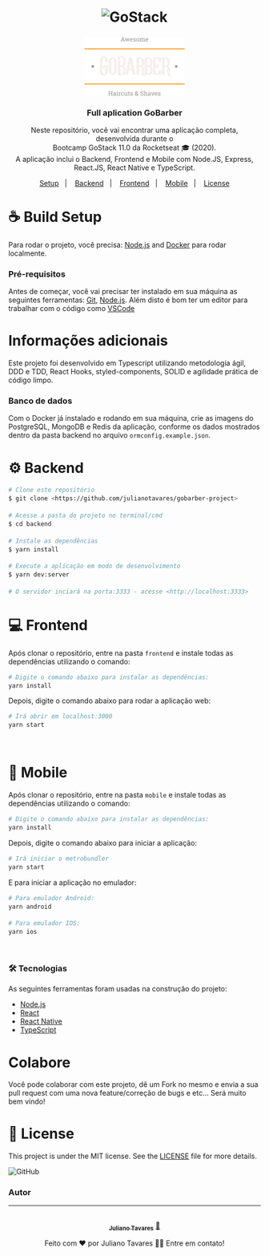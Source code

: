 <h1 align="center">
    <img alt="GoStack" src="https://rocketseat-cdn.s3-sa-east-1.amazonaws.com/bootcamp-header.png" width="200px" />
</h1>

<h3 align="center">
  <img alt="GoStack" src="assets/logo.png" width="200px" /> <br/><br/>
  Full aplication GoBarber
</h3>

<p align="center">Neste repositório, você vai encontrar uma aplicação completa, desenvolvida durante o<br/>Bootcamp GoStack 11.0 da Rocketseat 🎓 (2020). <br/> A aplicação inclui o Backend, Frontend e Mobile com Node.JS, Express, React.JS, React Native e TypeScript.</p>

<p align="center">
  <a href="#coffee-build-setup">Setup</a>&nbsp;&nbsp;&nbsp;|&nbsp;&nbsp;&nbsp;
  <a href="#gear-backend">Backend</a>&nbsp;&nbsp;&nbsp;|&nbsp;&nbsp;&nbsp;
  <a href="#computer-frontend">Frontend</a>&nbsp;&nbsp;&nbsp;|&nbsp;&nbsp;&nbsp;
  <a href="#iphone-mobile">Mobile</a>&nbsp;&nbsp;&nbsp;|&nbsp;&nbsp;&nbsp;
  <a href="#memo-license">License</a>
</p>

# :coffee: Build Setup

Para rodar o projeto, você precisa: [Node.js](https://nodejs.org/) and [Docker](https://docs.docker.com/install/)  para rodar localmente.

### Pré-requisitos

Antes de começar, você vai precisar ter instalado em sua máquina as seguintes ferramentas:
[Git](https://git-scm.com), [Node.js](https://nodejs.org/en/). 
Além disto é bom ter um editor para trabalhar com o código como [VSCode](https://code.visualstudio.com/)

# Informações adicionais

Este projeto foi desenvolvido em Typescript utilizando metodologia ágil, DDD e TDD, React Hooks, styled-components, SOLID e agilidade prática de código limpo.

### Banco de dados

Com o Docker já instalado e rodando em sua máquina, crie as imagens do PostgreSQL, MongoDB e Redis da aplicação, conforme os dados mostrados dentro da pasta backend no arquivo `ormconfig.example.json`.

# :gear: Backend

```bash
# Clone este repositório
$ git clone <https://github.com/julianotavares/gobarber-project>

# Acesse a pasta do projeto no terminal/cmd
$ cd backend

# Instale as dependências
$ yarn install

# Execute a aplicação em modo de desenvolvimento
$ yarn dev:server

# O servidor inciará na porta:3333 - acesse <http://localhost:3333>
```

# :computer: Frontend

Após clonar o repositório, entre na pasta `frontend` e instale todas as dependências utilizando o comando:
```bash
# Digite o comando abaixo para instalar as dependências:
yarn install
```
Depois, digite o comando abaixo para rodar a aplicação web:
```bash
# Irá abrir em localhost:3000
yarn start
```
<br>

# :iphone: Mobile 

Após clonar o repositório, entre na pasta `mobile` e instale todas as dependências utilizando o comando:
```bash
# Digite o comando abaixo para instalar as dependências:
yarn install
```
Depois, digite o comando abaixo para iniciar a aplicação:
```bash
# Irá iniciar o metrobundler
yarn start
```
E para iniciar a aplicação no emulador:
```bash
# Para emulador Android:
yarn android

# Para emulador IOS:
yarn ios
```
<br>

### 🛠 Tecnologias

As seguintes ferramentas foram usadas na construção do projeto:

- [Node.js](https://nodejs.org/en/)
- [React](https://pt-br.reactjs.org/)
- [React Native](https://reactnative.dev/)
- [TypeScript](https://www.typescriptlang.org/)
  
  
# Colabore

Você pode colaborar com este projeto, dê um Fork no mesmo e envia a sua pull request com uma nova feature/correção de bugs e etc...
Será muito bem vindo!
 
# :memo: License

This project is under the MIT license. See the [LICENSE](LICENSE.md) file for more details.

![GitHub](https://img.shields.io/github/license/julianotavares/gobarber-project?logo=Licensed)

### Autor
---


<div align="center">
<a href="https://www.linkedin.com/in/julianotavares/">
 <img style="border-radius: 50%" src="https://avatars3.githubusercontent.com/u/38234499?s=460&u=465cde5b2afdf65c5b43d8c0496bde2fa5a7dd1a&v=4" width="100px;" alt=""/>
 <br />
 <sub><b>Juliano Tavares</b></sub></a> <a href="https://www.linkedin.com/in/julianotavares/" title="Juliano Tavares">🚀</a>

Feito com ❤️ por Juliano Tavares 👋🏽 Entre em contato!
</div>
